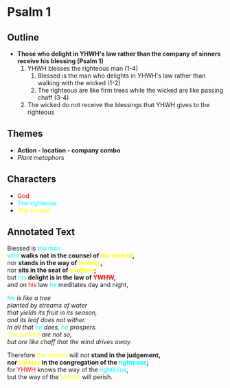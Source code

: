 <style>
g { color: Red }
r { color: Cyan }
w { color: Yellow }
</style>

# Psalm 1

## Outline

* **Those who delight in YHWH's law rather than the company of sinners receive his blessing (Psalm 1)**
    1. YHWH blesses the righteous man (1-4)
        1. Blessed is the man who delights in YHWH's law rather than walking with the wicked (1-2)
        2. The righteous are like firm trees while the wicked are like passing chaff (3-4)
    2. The wicked do not receive the blessings that YHWH gives to the righteous

## Themes
* **Action - location - company combo**
* *Plant metaphors*

## Characters
* <g>God</g>
* <r>The righteous</r>
* <w>The wicked</w>

## Annotated Text

Blessed is <r>the man  
who</r> **walks not in the counsel of <w>the wicked</w>,**  
nor **stands in the way of <w>sinners</w>,**  
nor **sits in the seat of <w>scoffers</w>;**  
but <r>his</r> **delight is in the law of <g>YWHW</g>,**  
and on <g>his</g> law <r>he</r> meditates day and night,

*<r>He</r> is like a tree  
planted by streams of water  
that yields its fruit in its season,  
and its leaf does not wither.  
In all that <r>he</r> does, <r>he</r> prospers.  
<w>The wicked</w> are not so,  
but are like chaff that the wind drives away.*

Therefore <w>the wicked</w> will not **stand in the judgement,  
nor <w>sinners</w> in the congregation of the <r>righteous</r>;**  
for <g>YHWH</g> knows the way of the <r>righteous</r>,  
but the way of the <w>wicked</w> will perish.
